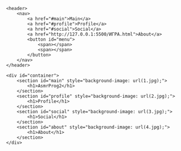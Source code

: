 <!DOCTYPE html>
<html lang="en">

<head>
    <meta charset="UTF-8">
    <meta name="viewport" content="width=device-width, initial-scale=1.0">
    <title>Animated Scrolling Nav</title>
    <style>
        
body{
    background-color: #000;
    color: #fff;
    font-family: 'Roboto', sans-serif;
    overflow-x: hidden;
}

#container{
    transition: 1s all ease-in-out;
}

#container.menuopen{
    filter: blur(8px);
    transform: scale(1.2);
}

section{
    display: flex;
    align-items: center;
    justify-content: center;
    height: 10%;
    position: relative;
    background-size: cover;
    padding: 50px;
}


section h1{
    font-size: 120px;
    z-index: 2;
}

header{
    z-index: 9999;
    position: relative;
}

header nav{
    height: 80px;
    display: flex;
    align-items: center;
    justify-content: center;
    position: fixed;
    left: 0;
    right: 0;
    width: 420px;
    z-index: 100;
    top: 130px;
    margin: 0 auto;
    background: rgba(255, 255, 255, 0.2);
    box-shadow: 0 4px 30px rgba(0, 0, 0, 0.1);
    backdrop-filter: blur(5px);
    -webkit-backdrop-filter: blur(5px);
    border-radius: 10px;
    border: 1px solid rgba(255, 255, 255, 0.3);
    transition: 1s all cubic-bezier(0.080, 0.9, 0.18, 1) 0.2s;
}

header nav a{
    color: #fff;
    text-decoration: none;
    font-weight: 700;
    padding: 10px 16px;
    font-size: 18px;
    letter-spacing: 1.8px;
    transition: 0.3s all cubic-bezier(0.080, 0.9, 0.18, 1) 0.6s, 0.3s color ease;
}

header nav a:hover{
    color: #000;
}

header nav button{
    background: rgba(255, 255, 255, 0.1);
    box-shadow: 0 4px 30px rgba(0, 0, 0, 0.1);
    width: 60px;
    height: 60px;
    backdrop-filter: blur(5px);
    -webkit-backdrop-filter: blur(5px);
    border: 1px solid rgba(255, 255, 255, 0.3);
    position: absolute;
    z-index: 100;
    left: 0;
    right: 0;
    top: 0;
    bottom: 0;
    margin: auto;
    border-radius: 100%;
    cursor: pointer;
    transform: scale(0);
    transition: 0.3s all cubic-bezier(0.080, 0.9, 0.18, 1) 0.2s;
}

header nav button span{
    width: 50%;
    background-color: #fff;
    height: 3px;
    display: block;
    margin: 4px auto;
    transform: scale(0);
    transition: 0.6s transform cubic-bezier(0.080, 0.9, 0.18, 1) 0s, 0.3s margin ease-in 0s;
}

header nav button:hover span{
    margin: 9px auto;
}

header.sticky #logo{
    opacity: 0;
}

header.sticky nav{
    top: 20px;
    padding: 0;
    width: 80px;
    height: 80px;
}

header.sticky nav button{
    transform: scale(1);
    transition-delay: 0.3s;
}

header.sticky nav button span{
    transform: scaleX(1);
    transition: 0.6s transform cubic-bezier(0.080, 0.9, 0.18, 1) 0.8s, 0.3s margin ease-in 0s;
}

header.sticky nav a{
    opacity: 0;
    transform: scale(0.3);
    transition-delay: 0.1s;
}

@media screen and (max-width: 520px) {
    
    header nav{
        height: 60px;
        width: 390px;
    }

    header nav button{
        width: 50px;
        height: 50px;
    }

    header nav a{
        font-size: 16px;
    }

    section h1{
        font-size: 80px;
    }

    header.sticky nav{
        width: 70px;
        height: 70px;
    }

}
    </style>
</head>

<body>

    <header>
        <nav>
            <a href="#main">Main</a>
            <a href="#profile">Profile</a>
            <a href="#social">Social</a>
            <a href="http://127.0.0.1:5500/ИГРА.html">About</a>
            <button id="menu">
                <span></span>
                <span></span>
            </button>
        </nav>
    </header>

    <div id="container">
        <section id="main" style="background-image: url(1.jpg);">
            <h1>AsmrProg2</h1>
        </section>
        <section id="profile" style="background-image: url(2.jpg);">
            <h1>Profile</h1>
        </section>
        <section id="social" style="background-image: url(3.jpg);">
            <h1>Social</h1>
        </section>
        <section id="about" style="background-image: url(4.jpg);">
            <h1>About</h1>
        </section>
    </div>
   <script>
        document.addEventListener('DOMContentLoaded', function () {
    const header = document.querySelector('header');
    const container = document.getElementById('container');
    const menuButton = document.getElementById('menu');
    const links = document.querySelectorAll('a[href^="#"]');

    // Function to handle the scroll
    function handleScroll() {
        container.classList.remove('menuopen');
        header.classList.toggle('sticky', window.scrollY >= 100);
    }

    // Function to handle menu button click
    function handleMenuButtonClick() {
        header.classList.remove('sticky');
        container.classList.toggle('menuopen');
    }

    // Function to handle anchor links click
    function handleLinkClick(event) {
        event.preventDefault();
        const targetId = this.getAttribute('href');
        const targetElement = document.querySelector(targetId);
        if (targetElement) {
            targetElement.scrollIntoView({
                behavior: 'smooth'
            });
        }
    }

    // Function to close the menu when clicking outside and show the sticky menu
    function handleCloseOutside(event) {
        if (!menuButton.contains(event.target)) {
            // Check if the click was outside the menu button
            container.classList.remove('menuopen');
            header.classList.add('sticky');
        }
    }

    window.addEventListener('scroll', handleScroll);
    menuButton.addEventListener('click', handleMenuButtonClick);
    links.forEach(link => link.addEventListener('click', handleLinkClick));

    // Listen for clicks anywhere in document
    document.addEventListener('click', handleCloseOutside);
});
    </script>
</body>

</html>
